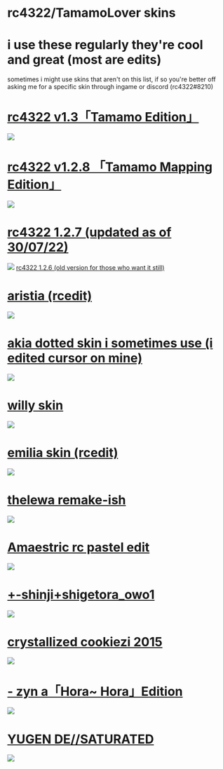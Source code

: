 # rc4322/TamamoLover skins
# i use these regularly they're cool and great (most are edits)
sometimes i might use skins that aren't on this list, if so you're better off asking me for a specific skin through ingame or discord (rc4322#8210)



# [rc4322 v1.3「Tamamo Edition」](https://rc4322.s-ul.eu/DIvs7GKu)
![](https://b.catgirlsare.sexy/6LJdfUvQIWjT.jpg)

# [rc4322 v1.2.8 「Tamamo Mapping Edition」](https://rc4322.s-ul.eu/bUoyZpbl)
![](https://osu.ppy.sh/ss/18201912/112d)

# [rc4322 1.2.7 (updated as of 30/07/22)](https://rc4322.s-ul.eu/g02QkXmW)
![](https://b.catgirlsare.sexy/xLvO04nZgQG7.jpg)
[rc4322 1.2.6 (old version for those who want it still)](https://rc4322.s-ul.eu/PbB7Tz6c)

# [aristia (rcedit)](https://rc4322.s-ul.eu/D0yzlV4O)
![](https://osu.ppy.sh/ss/16283882/2144)

# [akia dotted skin i sometimes use (i edited cursor on mine)](https://b.catgirlsare.sexy/t_momdVX.osk)
![](https://osu.ppy.sh/ss/14820334/8779)

# [willy skin](https://puu.sh/H3y9f/43fcb5dd24.osk)
![](https://osu.ppy.sh/ss/16293304/c67f)

# [emilia skin (rcedit)](https://rc4322.s-ul.eu/0tkUMWhX)
![](https://osu.ppy.sh/ss/16283901/de60)

# [thelewa remake-ish](https://rc4322.s-ul.eu/ALAFlzTD)
![](https://b.catgirlsare.sexy/FI4bt-8_.jpg)

# [Amaestric rc pastel edit](https://rc4322.s-ul.eu/54HN61gT)
![](https://osu.ppy.sh/ss/16283917/8135)

# [+-shinji+shigetora_owo1](https://rc4322.s-ul.eu/MoERUNh3)
![](https://osu.ppy.sh/ss/16793680/8b6e)

# [crystallized cookiezi 2015](https://drive.google.com/file/d/1-SfZV4N0roQLxlwdEeIifeEKb3IxcaYS/view?usp=sharing)
![](https://osu.ppy.sh/ss/17922637/e6bd)

# [- zyn a「Hora~ Hora」Edition](https://rc4322.s-ul.eu/pPJdyJ3K)
![](https://osu.ppy.sh/ss/18103738/09a4)

# [YUGEN DE//SATURATED](https://rc4322.s-ul.eu/8IhaYVC8)
![](http://osu.ppy.sh/ss/18363342/eee4)
